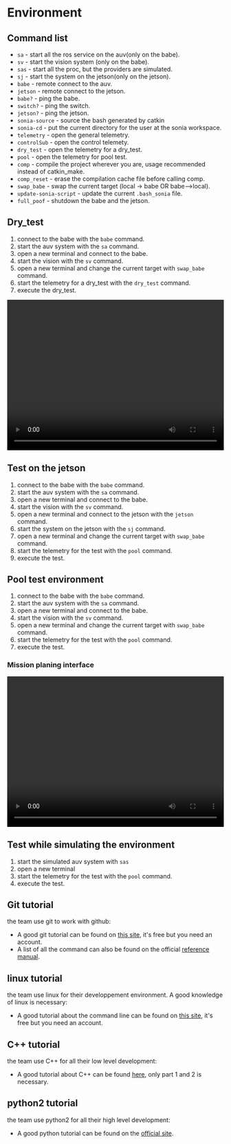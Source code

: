  
# Environment

## Command list

- `sa` - start all the ros service on the auv(only on the babe).
- `sv` - start the vision system (only on the babe).
- `sas` - start all the proc, but the providers are simulated.
- `sj` - start the system on the jetson(only on the jetson).
- `babe` - remote connect to the auv.
- `jetson` - remote connect to the jetson.
- `babe?` - ping the babe.
- `switch?` - ping the switch.
- `jetson?` - ping the jetson.
- `sonia-source` - source the bash generated by catkin
- `sonia-cd` - put the current directory for the user at the sonia workspace.
- `telemetry` - open the general telemetry.
- `controlSub` - open the control telemety.
- `dry_test` - open the telemetry for a dry_test.
- `pool` - open the telemetry for pool test.
- `comp` - compile the project wherever you are, usage recommended instead of catkin_make.
- `comp_reset` - erase the compilation cache file before calling comp.
- `swap_babe` - swap the current target (local -> babe OR babe-->local).
- `update-sonia-script` - update the current `.bash_sonia` file.
- `full_poof` - shutdown the babe and the jetson.

## Dry_test

1. connect to the babe with the `babe` command.
2. start the auv system with the `sa` command.
3. open a new terminal and connect to the babe.
4. start the vision with the `sv` command.
5. open a new terminal and change the current target with `swap_babe` command.
6. start the telemetry for a dry_test with the `dry_test` command.
7. execute the dry_test.

 <video width="100%" height="350" controls>
 <source src="../../assets/video/dry_test.mp4" type="video/mp4">
 <source src="../../assets/video/dry_test.webm" type="video/webm">
Your browser does not support the video tag.
</video> 

## Test on the jetson

1. connect to the babe with the `babe` command.
2. start the auv system with the `sa` command.
3. open a new terminal and connect to the babe.
4. start the vision with the `sv` command.
5. open a new terminal and connect to the jetson with the `jetson` command.
6. start the system on the jetson with the `sj` command.
7. open a new terminal and change the current target with `swap_babe` command.
6. start the telemetry for the test with the `pool` command.
7. execute the test.

## Pool test environment

1. connect to the babe with the `babe` command.
2. start the auv system with the `sa` command.
3. open a new terminal and connect to the babe.
4. start the vision with the `sv` command.
5. open a new terminal and change the current target with `swap_babe` command.
6. start the telemetry for the test with the `pool` command.
7. execute the test.

### Mission planing interface

 <video width="100%" height="350" controls>
 <source src="../../assets/video/mission_planner.webm" type="video/webm">
 Your browser does not support the video tag.
</video> 

## Test while simulating the environment

1. start the simulated auv system with `sas`
2. open a new terminal
3. start the telemetry for the test with the `pool` command.
4. execute the test.

## Git tutorial

the team use git to work with github: 
- A good git tutorial can be found on [this site](https://www.codecademy.com/learn/learn-git), it's free but you need an account.
- A list of all the command can also be found on the official [reference manual](https://git-scm.com/docs).

## linux tutorial

the team use linux for their developpement environment. A good knowledge of linux is necessary:
- A good tutorial about the command line can be found on [this site](https://www.codecademy.com/learn/learn-the-command-line), it's free but you need an account.

## C++ tutorial

the team use C++ for all their low level development:
- A good tutorial about C++ can be found [here](https://openclassrooms.com/en/courses/1894236-programmez-avec-le-langage-c), only part 1 and 2 is necessary.

## python2 tutorial

the team use python2 for all their high level development:
- A good python tutorial can be found on the [official site](https://docs.python.org/2.7/tutorial/).